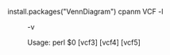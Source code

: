 
install.packages("VennDiagram")
cpanm VCF -l <dir> -v

Usage: perl $0 <vcf1> <vcf2> [vcf3] [vcf4] [vcf5]
